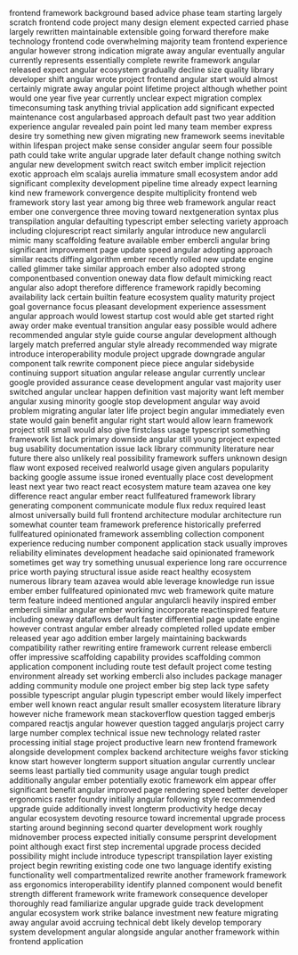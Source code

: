 frontend framework background based advice phase team starting largely scratch frontend code project many design element expected carried phase largely rewritten maintainable extensible going forward therefore make technology frontend code overwhelming majority team frontend experience angular however strong indication migrate away angular eventually angular currently represents essentially complete rewrite framework angular released expect angular ecosystem gradually decline size quality library developer shift angular wrote project frontend angular start would almost certainly migrate away angular point lifetime project although whether point would one year five year currently unclear expect migration complex timeconsuming task anything trivial application add significant expected maintenance cost angularbased approach default past two year addition experience angular revealed pain point led many team member express desire try something new given migrating new framework seems inevitable within lifespan project make sense consider angular seem four possible path could take write angular upgrade later default change nothing switch angular new development switch react switch ember implicit rejection exotic approach elm scalajs aurelia immature small ecosystem andor add significant complexity development pipeline time already expect learning kind new framework convergence despite multiplicity frontend web framework story last year among big three web framework angular react ember one convergence three moving toward nextgeneration syntax plus transpilation angular defaulting typescript ember selecting variety approach including clojurescript react similarly angular introduce new angularcli mimic many scaffolding feature available ember embercli angular bring significant improvement page update speed angular adopting approach similar reacts diffing algorithm ember recently rolled new update engine called glimmer take similar approach ember also adopted strong componentbased convention oneway data flow default mimicking react angular also adopt therefore difference framework rapidly becoming availability lack certain builtin feature ecosystem quality maturity project goal governance focus pleasant development experience assessment angular approach would lowest startup cost would able get started right away order make eventual transition angular easy possible would adhere recommended angular style guide course angular development although largely match preferred angular style already recommended way migrate introduce interoperability module project upgrade downgrade angular component talk rewrite component piece piece angular sidebyside continuing support situation angular release angular currently unclear google provided assurance cease development angular vast majority user switched angular unclear happen definition vast majority want left member angular xusing minority google stop development angular way avoid problem migrating angular later life project begin angular immediately even state would gain benefit angular right start would allow learn framework project still small would also give firstclass usage typescript something framework list lack primary downside angular still young project expected bug usability documentation issue lack library community literature near future there also unlikely real possibility framework suffers unknown design flaw wont exposed received realworld usage given angulars popularity backing google assume issue ironed eventually place cost development least next year two react react ecosystem mature team azavea one key difference react angular ember react fullfeatured framework library generating component communicate module flux redux required least almost universally build full frontend architecture modular architecture run somewhat counter team framework preference historically preferred fullfeatured opinionated framework assembling collection component experience reducing number component application stack usually improves reliability eliminates development headache said opinionated framework sometimes get way try something unusual experience long rare occurrence price worth paying structural issue aside react healthy ecosystem numerous library team azavea would able leverage knowledge run issue ember ember fullfeatured opinionated mvc web framework quite mature term feature indeed mentioned angular angularcli heavily inspired ember embercli similar angular ember working incorporate reactinspired feature including oneway dataflows default faster differential page update engine however contrast angular ember already completed rolled update ember released year ago addition ember largely maintaining backwards compatibility rather rewriting entire framework current release embercli offer impressive scaffolding capability provides scaffolding common application component including route test default project come testing environment already set working embercli also includes package manager adding community module one project ember big step lack type safety possible typescript angular plugin typescript ember would likely imperfect ember well known react angular result smaller ecosystem literature library however niche framework mean stackoverflow question tagged emberjs compared reactjs angular however question tagged angularjs project carry large number complex technical issue new technology related raster processing initial stage project productive learn new frontend framework alongside development complex backend architecture weighs favor sticking know start however longterm support situation angular currently unclear seems least partially tied community usage angular tough predict additionally angular ember potentially exotic framework elm appear offer significant benefit angular improved page rendering speed better developer ergonomics raster foundry initially angular following style recommended upgrade guide additionally invest longterm productivity hedge decay angular ecosystem devoting resource toward incremental upgrade process starting around beginning second quarter development work roughly midnovember process expected initially consume persprint development point although exact first step incremental upgrade process decided possibility might include introduce typescript transpilation layer existing project begin rewriting existing code one two language identify existing functionality well compartmentalized rewrite another framework framework ass ergonomics interoperability identify planned component would benefit strength different framework write framework consequence developer thoroughly read familiarize angular upgrade guide track development angular ecosystem work strike balance investment new feature migrating away angular avoid accruing technical debt likely develop temporary system development angular alongside angular another framework within frontend application